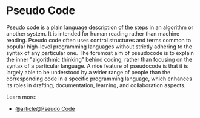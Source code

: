 # Pseudo Code

Pseudo code is a plain language description of the steps in an algorithm or another system. It is intended for human reading rather than machine reading. Pseudo code often uses control structures and terms common to popular high-level programming languages without strictly adhering to the syntax of any particular one. The foremost aim of pseudocode is to explain the inner "algorithmic thinking" behind coding, rather than focusing on the syntax of a particular language. A nice feature of pseudocode is that it is largely able to be understood by a wider range of people than the corresponding code in a specific programming language, which enhances its roles in drafting, documentation, learning, and collaboration aspects.

Learn more:

- [@article@Pseudo Code](https://medium.com/@jvitor.ti03/what-is-pseudocode-and-why-should-you-use-it-6a8f9daf5f44)